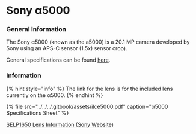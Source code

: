 # Sony α5000

### General Information

The Sony α5000 \(known as the a5000\) is a 20.1 MP camera developed by Sony using an APS-C sensor \(1.5x\) sensor crop\). 

General specifications can be found [here](https://www.e-consystems.com/4k-usb-camera.asp).



### Information

{% hint style="info" %}
The link for the lens is for the included lens currently on the α5000. 
{% endhint %}

{% file src="../../../.gitbook/assets/ilce5000.pdf" caption="α5000 Specifications Sheet" %}

[SELP1650 Lens Information \(Sony Website\)](https://www.sony.com/electronics/camera-lenses/selp1650/specifications)











